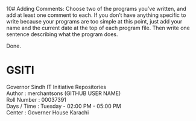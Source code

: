 10# Adding Comments: Choose two of the programs you’ve written, and add at least one comment to each.
    If you don’t have anything specific to write because your programs are too simple at this point, 
    just add your name and the current date at the top of each program file. Then write one sentence
    describing what the program does.

Done.




# GSITI
Governor Sindh IT Initiative Repositories <br>
Author       : merchantsons (GITHUB USER NAME) <br>
Roll Number  : 00037391 <br>
Days / Time  : Tuesday - 02:00 PM - 05:00 PM <br>
Center       : Governer House Karachi <br>